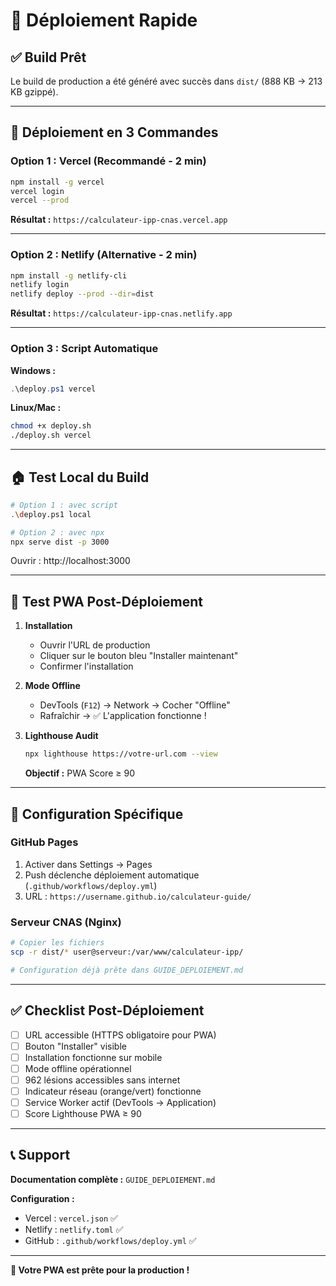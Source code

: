 # 🚀 Déploiement Rapide

## ✅ Build Prêt

Le build de production a été généré avec succès dans `dist/` (888 KB → 213 KB gzippé).

---

## 🎯 Déploiement en 3 Commandes

### Option 1 : Vercel (Recommandé - 2 min)

```bash
npm install -g vercel
vercel login
vercel --prod
```

**Résultat :** `https://calculateur-ipp-cnas.vercel.app`

---

### Option 2 : Netlify (Alternative - 2 min)

```bash
npm install -g netlify-cli
netlify login
netlify deploy --prod --dir=dist
```

**Résultat :** `https://calculateur-ipp-cnas.netlify.app`

---

### Option 3 : Script Automatique

**Windows :**
```powershell
.\deploy.ps1 vercel
```

**Linux/Mac :**
```bash
chmod +x deploy.sh
./deploy.sh vercel
```

---

## 🏠 Test Local du Build

```bash
# Option 1 : avec script
.\deploy.ps1 local

# Option 2 : avec npx
npx serve dist -p 3000
```

Ouvrir : http://localhost:3000

---

## 📱 Test PWA Post-Déploiement

1. **Installation**
   - Ouvrir l'URL de production
   - Cliquer sur le bouton bleu "Installer maintenant"
   - Confirmer l'installation

2. **Mode Offline**
   - DevTools (`F12`) → Network → Cocher "Offline"
   - Rafraîchir → ✅ L'application fonctionne !

3. **Lighthouse Audit**
   ```bash
   npx lighthouse https://votre-url.com --view
   ```
   
   **Objectif :** PWA Score ≥ 90

---

## 🔧 Configuration Spécifique

### GitHub Pages

1. Activer dans Settings → Pages
2. Push déclenche déploiement automatique (`.github/workflows/deploy.yml`)
3. URL : `https://username.github.io/calculateur-guide/`

### Serveur CNAS (Nginx)

```bash
# Copier les fichiers
scp -r dist/* user@serveur:/var/www/calculateur-ipp/

# Configuration déjà prête dans GUIDE_DEPLOIEMENT.md
```

---

## ✅ Checklist Post-Déploiement

- [ ] URL accessible (HTTPS obligatoire pour PWA)
- [ ] Bouton "Installer" visible
- [ ] Installation fonctionne sur mobile
- [ ] Mode offline opérationnel
- [ ] 962 lésions accessibles sans internet
- [ ] Indicateur réseau (orange/vert) fonctionne
- [ ] Service Worker actif (DevTools → Application)
- [ ] Score Lighthouse PWA ≥ 90

---

## 📞 Support

**Documentation complète :** `GUIDE_DEPLOIEMENT.md`

**Configuration :**
- Vercel : `vercel.json` ✅
- Netlify : `netlify.toml` ✅
- GitHub : `.github/workflows/deploy.yml` ✅

---

**🎉 Votre PWA est prête pour la production !**
